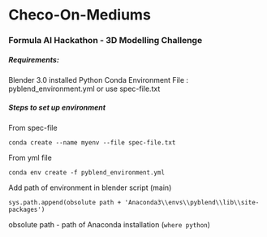 # Checo-On-Mediums
### Formula AI Hackathon - 3D Modelling Challenge

##### Requirements:
Blender 3.0 installed
Python Conda Environment File : pyblend_environment.yml or use spec-file.txt

##### Steps to set up environment
From spec-file
```
conda create --name myenv --file spec-file.txt
```
From yml file
```
conda env create -f pyblend_environment.yml
```

Add path of environment in blender script (main)
```
sys.path.append(obsolute path + 'Anaconda3\\envs\\pyblend\\lib\\site-packages')
```
obsolute path - path of Anaconda installation (``` where python ```)

